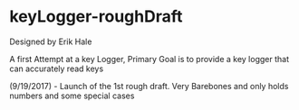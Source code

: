 # keyLogger-roughDraft
Designed by Erik Hale

A first Attempt at a key Logger, Primary Goal is to provide a key logger that can accurately read keys


(9/19/2017) - Launch of the 1st rough draft. Very Barebones and only holds numbers and some special cases
